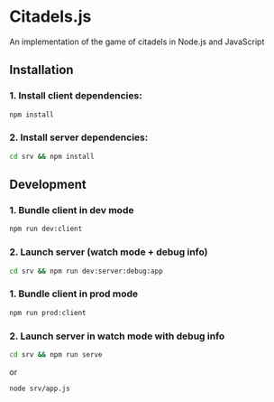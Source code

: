 # Citadels.js

An implementation of the game of citadels in Node.js and JavaScript

## Installation

### 1. Install client dependencies:
```bash
npm install
```

### 2. Install server dependencies:
```bash
cd srv && npm install
```

## Development

### 1. Bundle client in dev mode
```bash
npm run dev:client
```

### 2. Launch server (watch mode + debug info)
```bash
cd srv && npm run dev:server:debug:app 
```

### 1. Bundle client in prod mode
```bash
npm run prod:client
```

### 2. Launch server in watch mode with debug info
```bash
cd srv && npm run serve
```
or 
```bash
node srv/app.js
```